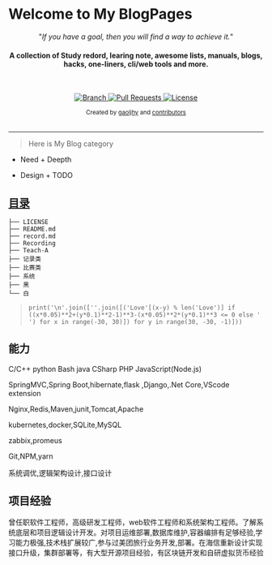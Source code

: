 # Welcome to My BlogPages

<!-- 15848159952 -->


<p align="center">"<i>If you have a goal, then you will find a way to achieve it.</i>"</p>

<h4 align="center">A collection of Study redord, learing note, awesome lists, manuals, blogs, hacks, one-liners, cli/web tools and more.</h4>

<br>

<p align="center">
  <a href="https://github.com/gaoljhy/blog/tree/master">
    <img src="https://img.shields.io/badge/Branch-master-green.svg?longCache=true"
        alt="Branch">
  </a>
  <a href="https://github.com/gaoljhy/blog/pulls">
    <img src="https://img.shields.io/badge/PRs-welcome-brightgreen.svg?longCache=true"
        alt="Pull Requests">
  </a>
  <a href="https://github.com/gaoljhy/blog/blob/master/LICENSE">
    <img src="https://img.shields.io/badge/License-MIT-blue.svg?longCache=true"
        alt="License">
  </a>
</p>

<div align="center">
  <sub>Created by
  <a href="http://grj321.com">gaoljhy</a> and
  <a href="https://github.com/gaoljhy/blog/contributors">
    contributors
  </a>
</div>

<br>

****

> Here is My Blog category

+ Need + Deepth

+ Design + TODO

## [目录](record.md)

    ├── LICENSE
    ├── README.md
    ├── record.md
    ├── Recording
    ├── Teach-A
    ├── 记录类
    ├── 比赛类
    ├── 系统
    ├── 黑
    └── 白

> `print('\n'.join([''.join([('Love'[(x-y) % len('Love')] if ((x*0.05)**2+(y*0.1)**2-1)**3-(x*0.05)**2*(y*0.1)**3 <= 0 else ' ') for x in range(-30, 30)]) for y in range(30, -30, -1)]))`

## 能力

C/C++ python Bash java CSharp PHP JavaScript(Node.js)

SpringMVC,Spring Boot,hibernate,flask ,Django,.Net Core,VScode extension

Nginx,Redis,Maven,junit,Tomcat,Apache

kubernetes,docker,SQLite,MySQL

zabbix,promeus

Git,NPM,yarn

系统调优,逻辑架构设计,接口设计

## 项目经验

曾任职软件工程师，高级研发工程师，web软件工程师和系统架构工程师。了解系统底层和项目逻辑设计开发。对项目运维部署,数据库维护,容器编排有足够经验,学习能力极强,技术栈扩展较广,参与过美团旅行业务开发,部署。在海信重新设计实现接口升级，集群部署等，有大型开源项目经验，有区块链开发和自研虚拟货币经验